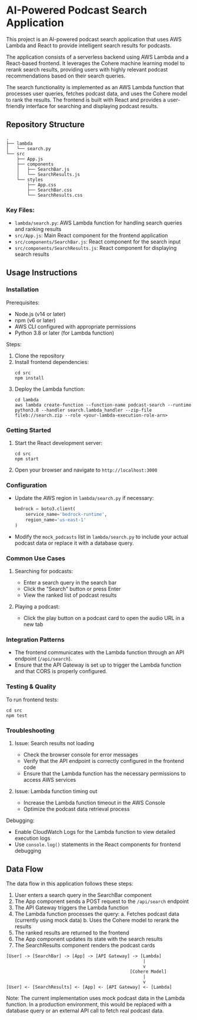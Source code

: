 # AI-Powered Podcast Search Application

This project is an AI-powered podcast search application that uses AWS Lambda and React to provide intelligent search results for podcasts.

The application consists of a serverless backend using AWS Lambda and a React-based frontend. It leverages the Cohere machine learning model to rerank search results, providing users with highly relevant podcast recommendations based on their search queries.

The search functionality is implemented as an AWS Lambda function that processes user queries, fetches podcast data, and uses the Cohere model to rank the results. The frontend is built with React and provides a user-friendly interface for searching and displaying podcast results.

## Repository Structure

```
.
├── lambda
│   └── search.py
└── src
    ├── App.js
    ├── components
    │   ├── SearchBar.js
    │   └── SearchResults.js
    └── styles
        ├── App.css
        ├── SearchBar.css
        └── SearchResults.css
```

### Key Files:

- `lambda/search.py`: AWS Lambda function for handling search queries and ranking results
- `src/App.js`: Main React component for the frontend application
- `src/components/SearchBar.js`: React component for the search input
- `src/components/SearchResults.js`: React component for displaying search results

## Usage Instructions

### Installation

Prerequisites:
- Node.js (v14 or later)
- npm (v6 or later)
- AWS CLI configured with appropriate permissions
- Python 3.8 or later (for Lambda function)

Steps:
1. Clone the repository
2. Install frontend dependencies:
   ```
   cd src
   npm install
   ```
3. Deploy the Lambda function:
   ```
   cd lambda
   aws lambda create-function --function-name podcast-search --runtime python3.8 --handler search.lambda_handler --zip-file fileb://search.zip --role <your-lambda-execution-role-arn>
   ```

### Getting Started

1. Start the React development server:
   ```
   cd src
   npm start
   ```
2. Open your browser and navigate to `http://localhost:3000`

### Configuration

- Update the AWS region in `lambda/search.py` if necessary:
  ```python
  bedrock = boto3.client(
      service_name='bedrock-runtime',
      region_name='us-east-1'
  )
  ```
- Modify the `mock_podcasts` list in `lambda/search.py` to include your actual podcast data or replace it with a database query.

### Common Use Cases

1. Searching for podcasts:
   - Enter a search query in the search bar
   - Click the "Search" button or press Enter
   - View the ranked list of podcast results

2. Playing a podcast:
   - Click the play button on a podcast card to open the audio URL in a new tab

### Integration Patterns

- The frontend communicates with the Lambda function through an API endpoint (`/api/search`).
- Ensure that the API Gateway is set up to trigger the Lambda function and that CORS is properly configured.

### Testing & Quality

To run frontend tests:
```
cd src
npm test
```

### Troubleshooting

1. Issue: Search results not loading
   - Check the browser console for error messages
   - Verify that the API endpoint is correctly configured in the frontend code
   - Ensure that the Lambda function has the necessary permissions to access AWS services

2. Issue: Lambda function timing out
   - Increase the Lambda function timeout in the AWS Console
   - Optimize the podcast data retrieval process

Debugging:
- Enable CloudWatch Logs for the Lambda function to view detailed execution logs
- Use `console.log()` statements in the React components for frontend debugging

## Data Flow

The data flow in this application follows these steps:

1. User enters a search query in the SearchBar component
2. The App component sends a POST request to the `/api/search` endpoint
3. The API Gateway triggers the Lambda function
4. The Lambda function processes the query:
   a. Fetches podcast data (currently using mock data)
   b. Uses the Cohere model to rerank the results
5. The ranked results are returned to the frontend
6. The App component updates its state with the search results
7. The SearchResults component renders the podcast cards

```
[User] -> [SearchBar] -> [App] -> [API Gateway] -> [Lambda]
                                                    |
                                                    v
                                               [Cohere Model]
                                                    |
                                                    v
[User] <- [SearchResults] <- [App] <- [API Gateway] <- [Lambda]
```

Note: The current implementation uses mock podcast data in the Lambda function. In a production environment, this would be replaced with a database query or an external API call to fetch real podcast data.